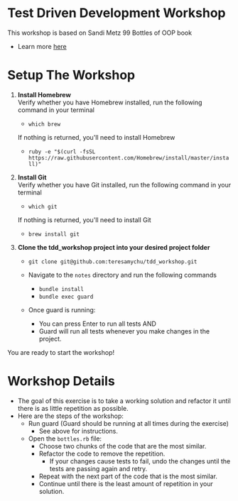 # Test Driven Development Workshop

This workshop is based on Sandi Metz 99 Bottles of OOP book
  * Learn more [here](https://www.sandimetz.com/99bottles)

# Setup The Workshop

1) **Install Homebrew**   
    Verify whether you have Homebrew installed, run the following command in your terminal
    * `which brew`  
    
    If nothing is returned, you'll need to install Homebrew
    * `ruby -e "$(curl -fsSL https://raw.githubusercontent.com/Homebrew/install/master/install)"`

2) **Install Git**  
    Verify whether you have Git installed, run the following command in your terminal
    * `which git` 
    
    If nothing is returned, you'll need to install Git
    * `brew install git`

3) **Clone the tdd_workshop project into your desired project folder**
    * `git clone git@github.com:teresamychu/tdd_workshop.git`

    * Navigate to the `notes` directory and run the following commands
        * `bundle install`
        * `bundle exec guard`

    * Once guard is running:
        * You can press Enter to run all tests AND
        * Guard will run all tests whenever you make changes in the project.

You are ready to start the workshop!

# Workshop Details

* The goal of this exercise is to take a working solution and refactor it until there is as little repetition as possible.
* Here are the steps of the workshop:
    * Run guard (Guard should be running at all times during the exercise)
        * See above for instructions.
    * Open the `bottles.rb` file:
        * Choose two chunks of the code that are the most similar.
        * Refactor the code to remove the repetition.
            * If your changes cause tests to fail, undo the changes until the tests are passing again and retry.
        * Repeat with the next part of the code that is the most similar.
        * Continue until there is the least amount of repetition in your solution.
